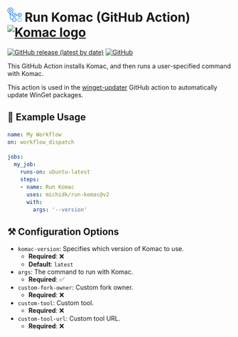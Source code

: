 <h1> <img src="https://github.com/michidk/run-komac/blob/main/.github/images/github-actions-logo.png?raw=true" width="32" height="32" alt="Logo" /> Run Komac (GitHub Action) <a href="https://github.com/russellbanks/Komac"> <img src="https://rawcdn.githack.com/michidk/run-komac/86f4bad6701cb130ce85c4505ad39d9bbcd3d919/.github/images/komac-logo.svg" height="24px" style="vertical-align:bottom" alt="Komac logo" /> </a></h1>

[![GitHub release (latest by date)](https://img.shields.io/github/v/release/michidk/run-komac?logo=github)](https://github.com/michidk/run-komac/releases)
[![GitHub](https://img.shields.io/github/license/michidk/run-komac?logo=gnu)](https://github.com/michidk/run-komac?tab=MIT-1-ov-file#readme)

This GitHub Action installs Komac, and then runs a user-specified command with Komac.

This action is used in the [winget-updater](https://github.com/michidk/winget-updater/) GitHub action to automatically update WinGet packages.


## 📖 Example Usage

```yaml
name: My Workflow
on: workflow_dispatch

jobs:
  my_job:
    runs-on: ubuntu-latest
    steps:
    - name: Run Komac
      uses: michidk/run-komac@v2
      with:
        args: '--version'
```

## ⚒️ Configuration Options

- `komac-version`: Specifies which version of Komac to use.
  - **Required**: ❌
  - **Default**: `latest`
- `args`: The command to run with Komac.
  - **Required**: ✅
- `custom-fork-owner`: Custom fork owner.
  - **Required**: ❌
- `custom-tool`: Custom tool.
  - **Required**: ❌
- `custom-tool-url`: Custom tool URL.
  - **Required**: ❌
